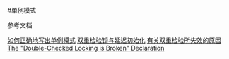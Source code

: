 #单例模式

参考文档

[如何正确地写出单例模式](http://wuchong.me/blog/2014/08/28/how-to-correctly-write-singleton-pattern/)
[双重检验锁与延迟初始化](http://www.infoq.com/cn/articles/double-checked-locking-with-delay-initialization/)
[有关双重检验所失效的原因](http://ifeve.com/doublecheckedlocking/)
[The "Double-Checked Locking is Broken" Declaration](http://www.cs.umd.edu/~pugh/java/memoryModel/DoubleCheckedLocking.html)